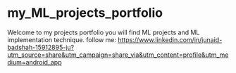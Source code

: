 # my_ML_projects_portfolio
Welcome to my projects portfolio you will find ML projects and ML implementation technique.
follow me: https://www.linkedin.com/in/junaid-badshah-15912895-ju?utm_source=share&utm_campaign=share_via&utm_content=profile&utm_medium=android_app
